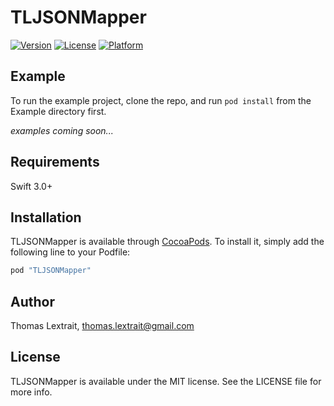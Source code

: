# TLJSONMapper

[![Version](https://img.shields.io/cocoapods/v/TLJSONMapper.svg?style=flat)](http://cocoapods.org/pods/TLJSONMapper)
[![License](https://img.shields.io/cocoapods/l/TLJSONMapper.svg?style=flat)](http://cocoapods.org/pods/TLJSONMapper)
[![Platform](https://img.shields.io/cocoapods/p/TLJSONMapper.svg?style=flat)](http://cocoapods.org/pods/TLJSONMapper)

## Example

To run the example project, clone the repo, and run `pod install` from the Example directory first.

*examples coming soon...*

## Requirements

Swift 3.0+

## Installation

TLJSONMapper is available through [CocoaPods](http://cocoapods.org). To install
it, simply add the following line to your Podfile:

```ruby
pod "TLJSONMapper"
```

## Author

Thomas Lextrait, thomas.lextrait@gmail.com

## License

TLJSONMapper is available under the MIT license. See the LICENSE file for more info.
